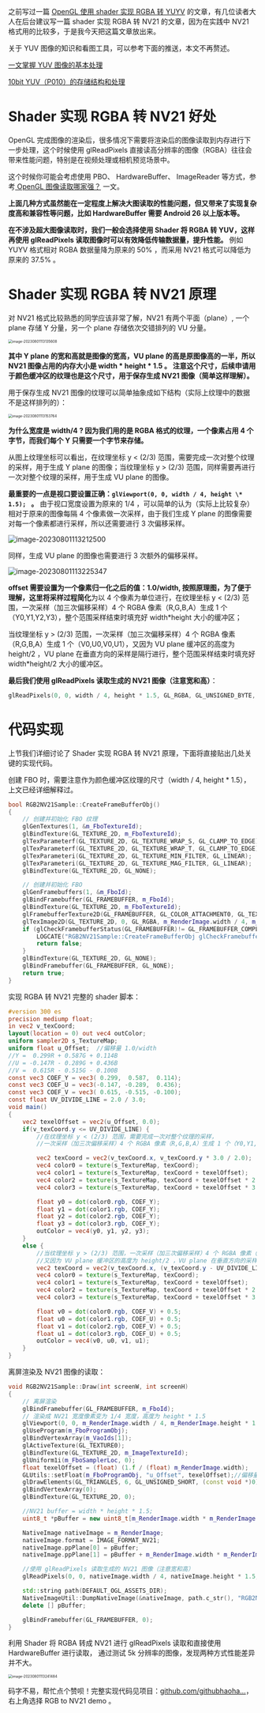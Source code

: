 之前写过一篇 [OpenGL 使用 shader 实现 RGBA 转 YUYV](https://juejin.cn/post/6966608082042355725) 的文章，有几位读者大人在后台建议写一篇 shader 实现 RGBA 转 NV21 的文章，因为在实践中 NV21 格式用的比较多，于是我今天把这篇文章放出来。

关于 YUV 图像的知识和看图工具，可以参考下面的推送，本文不再赘述。

[一文掌握 YUV 图像的基本处理](https://link.juejin.cn?target=https%3A%2F%2Fwww.jianshu.com%2Fp%2Feb72a55b98aa)

[10bit YUV（P010）的存储结构和处理 ](https://juejin.cn/post/7020942894051622948)



# Shader 实现 RGBA 转 NV21 好处

OpenGL 完成图像的渲染后，很多情况下需要将渲染后的图像读取到内存进行下一步处理，这个时候使用 glReadPixels 直接读高分辨率的图像（RGBA）往往会带来性能问题，特别是在视频处理或相机预览场景中。

这个时候你可能会考虑使用 PBO、 HardwareBuffer、 ImageReader 等方式，参考[ OpenGL 图像读取哪家强？](https://juejin.cn/post/6888624817995612173) 一文。

**上面几种方式虽然能在一定程度上解决大图读取的性能问题，但又带来了实现复杂度高和兼容性等问题，比如 HardwareBuffer 需要 Android 26 以上版本等。**

**在不涉及超大图像读取时，我们一般会选择使用 Shader 将 RGBA 转 YUV，这样再使用 glReadPixels 读取图像时可以有效降低传输数据量，提升性能。** 例如 YUYV 格式相对 RGBA 数据量降为原来的 50% ，而采用 NV21 格式可以降低为原来的 37.5% 。



# Shader 实现 RGBA 转 NV21 原理

对 NV21 格式比较熟悉的同学应该非常了解，NV21 有两个平面（plane）, 一个 plane 存储 Y 分量，另一个 plane 存储依次交错排列的 VU 分量。

<img src=".asserts/image-20230801113135608.png" alt="image-20230801113135608" style="zoom:50%;" />

**其中 Y plane 的宽和高就是图像的宽高，VU plane 的高是原图像高的一半，所以 NV21 图像占用的内存大小是 width \* height \* 1.5 。 注意这个尺寸，后续申请用于颜色缓冲区的纹理也是这个尺寸，用于保存生成 NV21 图像（简单这样理解）。**

用于保存生成 NV21 图像的纹理可以简单抽象成如下结构（实际上纹理中的数据不是这样排列的）：

<img src=".asserts/image-20230801113153764.png" alt="image-20230801113153764" style="zoom:50%;" />

**为什么宽度是 width/4 ? 因为我们用的是 RGBA 格式的纹理，一个像素占用 4 个字节，而我们每个 Y 只需要一个字节来存储。**

从图上纹理坐标可以看出，在纹理坐标 y < (2/3) 范围，需要完成一次对整个纹理的采样，用于生成 Y plane 的图像；当纹理坐标 y > (2/3) 范围，同样需要再进行一次对整个纹理的采样，用于生成 VU plane 的图像。

**最重要的一点是视口要设置正确：`glViewport(0, 0, width / 4, height \* 1.5); ` 。** 由于视口宽度设置为原来的 1/4 ，可以简单的认为（实际上比较复杂）相对于原来的图像每隔 4 个像素做一次采样，由于我们生成 Y plane 的图像需要对每一个像素都进行采样，所以还需要进行 3 次偏移采样。

![image-20230801113212500](.asserts/image-20230801113212500.png)

同样，生成 VU plane 的图像也需要进行 3 次额外的偏移采样。

![image-20230801113225347](.asserts/image-20230801113225347.png)

**offset 需要设置为一个像素归一化之后的值：1.0/width, 按照原理图，为了便于理解，这里将采样过程简化**为以 4 个像素为单位进行，在纹理坐标 y < (2/3) 范围，一次采样（加三次偏移采样）4 个 RGBA 像素（R,G,B,A）生成 1 个（Y0,Y1,Y2,Y3），整个范围采样结束时填充好 width*height 大小的缓冲区；

当纹理坐标 y > (2/3) 范围，一次采样（加三次偏移采样）4 个 RGBA 像素（R,G,B,A）生成 1 个（V0,U0,V0,U1），又因为 VU plane 缓冲区的高度为 height/2 ，VU plane 在垂直方向的采样是隔行进行，整个范围采样结束时填充好 width*height/2 大小的缓冲区。

**最后我们使用 glReadPixels 读取生成的 NV21 图像（注意宽和高）**：

```c++
glReadPixels(0, 0, width / 4, height * 1.5, GL_RGBA, GL_UNSIGNED_BYTE, pBuffer);
```

# 代码实现

上节我们详细讨论了 Shader 实现 RGBA 转 NV21 原理，下面将直接贴出几处关键的实现代码。

创建 FBO 时，需要注意作为颜色缓冲区纹理的尺寸（width / 4, height * 1.5），上文已经详细解释过。

```c++
bool RGB2NV21Sample::CreateFrameBufferObj()
{
	// 创建并初始化 FBO 纹理
	glGenTextures(1, &m_FboTextureId);
	glBindTexture(GL_TEXTURE_2D, m_FboTextureId);
	glTexParameterf(GL_TEXTURE_2D, GL_TEXTURE_WRAP_S, GL_CLAMP_TO_EDGE);
	glTexParameterf(GL_TEXTURE_2D, GL_TEXTURE_WRAP_T, GL_CLAMP_TO_EDGE);
	glTexParameteri(GL_TEXTURE_2D, GL_TEXTURE_MIN_FILTER, GL_LINEAR);
	glTexParameteri(GL_TEXTURE_2D, GL_TEXTURE_MAG_FILTER, GL_LINEAR);
	glBindTexture(GL_TEXTURE_2D, GL_NONE);

	// 创建并初始化 FBO
	glGenFramebuffers(1, &m_FboId);
	glBindFramebuffer(GL_FRAMEBUFFER, m_FboId);
	glBindTexture(GL_TEXTURE_2D, m_FboTextureId);
	glFramebufferTexture2D(GL_FRAMEBUFFER, GL_COLOR_ATTACHMENT0, GL_TEXTURE_2D, m_FboTextureId, 0);
	glTexImage2D(GL_TEXTURE_2D, 0, GL_RGBA, m_RenderImage.width / 4, m_RenderImage.height * 1.5, 0, GL_RGBA, GL_UNSIGNED_BYTE, nullptr);
	if (glCheckFramebufferStatus(GL_FRAMEBUFFER)!= GL_FRAMEBUFFER_COMPLETE) {
		LOGCATE("RGB2NV21Sample::CreateFrameBufferObj glCheckFramebufferStatus status != GL_FRAMEBUFFER_COMPLETE");
		return false;
	}
	glBindTexture(GL_TEXTURE_2D, GL_NONE);
	glBindFramebuffer(GL_FRAMEBUFFER, GL_NONE);
	return true;
}
```

实现 RGBA 转 NV21 完整的 shader 脚本：

```glsl
#version 300 es
precision mediump float;
in vec2 v_texCoord;
layout(location = 0) out vec4 outColor;
uniform sampler2D s_TextureMap;
uniform float u_Offset;  //偏移量 1.0/width
//Y =  0.299R + 0.587G + 0.114B
//U = -0.147R - 0.289G + 0.436B
//V =  0.615R - 0.515G - 0.100B
const vec3 COEF_Y = vec3( 0.299,  0.587,  0.114);
const vec3 COEF_U = vec3(-0.147, -0.289,  0.436);
const vec3 COEF_V = vec3( 0.615, -0.515, -0.100);
const float UV_DIVIDE_LINE = 2.0 / 3.0;
void main()
{
    vec2 texelOffset = vec2(u_Offset, 0.0);
    if(v_texCoord.y <= UV_DIVIDE_LINE) {
        //在纹理坐标 y < (2/3) 范围，需要完成一次对整个纹理的采样，
        //一次采样（加三次偏移采样）4 个 RGBA 像素（R,G,B,A）生成 1 个（Y0,Y1,Y2,Y3），整个范围采样结束时填充好 width*height 大小的缓冲区；

        vec2 texCoord = vec2(v_texCoord.x, v_texCoord.y * 3.0 / 2.0);
        vec4 color0 = texture(s_TextureMap, texCoord);
        vec4 color1 = texture(s_TextureMap, texCoord + texelOffset);
        vec4 color2 = texture(s_TextureMap, texCoord + texelOffset * 2.0);
        vec4 color3 = texture(s_TextureMap, texCoord + texelOffset * 3.0);

        float y0 = dot(color0.rgb, COEF_Y);
        float y1 = dot(color1.rgb, COEF_Y);
        float y2 = dot(color2.rgb, COEF_Y);
        float y3 = dot(color3.rgb, COEF_Y);
        outColor = vec4(y0, y1, y2, y3);
    }
    else {
        //当纹理坐标 y > (2/3) 范围，一次采样（加三次偏移采样）4 个 RGBA 像素（R,G,B,A）生成 1 个（V0,U0,V0,U1），
        //又因为 VU plane 缓冲区的高度为 height/2 ，VU plane 在垂直方向的采样是隔行进行，整个范围采样结束时填充好 width*height/2 大小的缓冲区。
        vec2 texCoord = vec2(v_texCoord.x, (v_texCoord.y - UV_DIVIDE_LINE) * 3.0);
        vec4 color0 = texture(s_TextureMap, texCoord);
        vec4 color1 = texture(s_TextureMap, texCoord + texelOffset);
        vec4 color2 = texture(s_TextureMap, texCoord + texelOffset * 2.0);
        vec4 color3 = texture(s_TextureMap, texCoord + texelOffset * 3.0);

        float v0 = dot(color0.rgb, COEF_V) + 0.5;
        float u0 = dot(color1.rgb, COEF_U) + 0.5;
        float v1 = dot(color2.rgb, COEF_V) + 0.5;
        float u1 = dot(color3.rgb, COEF_U) + 0.5;
        outColor = vec4(v0, u0, v1, u1);
    }
}
```

离屏渲染及 NV21 图像的读取：

```c++
void RGB2NV21Sample::Draw(int screenW, int screenH)
{
	// 离屏渲染
	glBindFramebuffer(GL_FRAMEBUFFER, m_FboId);
	// 渲染成 NV21 宽度像素变为 1/4 宽度，高度为 height * 1.5
    glViewport(0, 0, m_RenderImage.width / 4, m_RenderImage.height * 1.5);
	glUseProgram(m_FboProgramObj);
	glBindVertexArray(m_VaoIds[1]);
	glActiveTexture(GL_TEXTURE0);
	glBindTexture(GL_TEXTURE_2D, m_ImageTextureId);
	glUniform1i(m_FboSamplerLoc, 0);
	float texelOffset = (float) (1.f / (float) m_RenderImage.width);
	GLUtils::setFloat(m_FboProgramObj, "u_Offset", texelOffset);//偏移量 1.0/width
	glDrawElements(GL_TRIANGLES, 6, GL_UNSIGNED_SHORT, (const void *)0);
	glBindVertexArray(0);
	glBindTexture(GL_TEXTURE_2D, 0);

	//NV21 buffer = width * height * 1.5;
	uint8_t *pBuffer = new uint8_t[m_RenderImage.width * m_RenderImage.height * 3 / 2];

	NativeImage nativeImage = m_RenderImage;
	nativeImage.format = IMAGE_FORMAT_NV21;
	nativeImage.ppPlane[0] = pBuffer;
	nativeImage.ppPlane[1] = pBuffer + m_RenderImage.width * m_RenderImage.height;

    //使用 glReadPixels 读取生成的 NV21 图像（注意宽和高）
    glReadPixels(0, 0, nativeImage.width / 4, nativeImage.height * 1.5, GL_RGBA, GL_UNSIGNED_BYTE, pBuffer);

	std::string path(DEFAULT_OGL_ASSETS_DIR);
	NativeImageUtil::DumpNativeImage(&nativeImage, path.c_str(), "RGB2NV21");
	delete [] pBuffer;

	glBindFramebuffer(GL_FRAMEBUFFER, 0);
}
```

利用 Shader 将 RGBA 转成 NV21 进行 glReadPixels 读取和直接使用 HardwareBuffer 进行读取， 通过测试 5k 分辨率的图像，发现两种方式性能差异并不大。

<img src=".asserts/image-20230801113241484.png" alt="image-20230801113241484" style="zoom:50%;" />

码字不易，帮忙点个赞呗！完整实现代码见项目：[github.com/githubhaoha…](https://link.juejin.cn/?target=https%3A%2F%2Fgithub.com%2Fgithubhaohao%2FNDK_OpenGLES_3_0)，右上角选择 RGB to NV21 demo 。